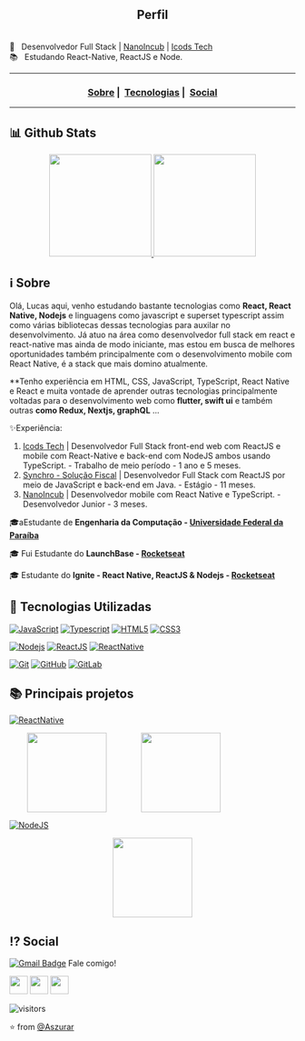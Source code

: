 <h2 align="center">Perfil</h2>

 <br/> :purple_heart: &nbsp; Desenvolvedor Full Stack | [NanoIncub](https://nanoincub.com.br/) | [Icods Tech](https://www.icods.com.br/)
 <br/> 📚 &nbsp; Estudando React-Native, ReactJS e Node.
 
___

<h3 align="center">
  <a href="#information_source-sobre">Sobre</a>&nbsp;|&nbsp;
 <a href="#rocket-tecnologias-utilizadas">Tecnologias</a>&nbsp;|&nbsp; 
 <a href="#interrobang-motivo">Social</a>

___

## 📊 Github Stats 
<p align="center">
<a href="https://github.com/Aszurar?tab=repositories">
  <img height="180em" src="https://github-readme-stats-sigma-five.vercel.app/api?username=Aszurar&theme=highcontrast&show_icons=true&include_all_commits=true" />
  <img height="180em" src="https://github-readme-stats.vercel.app/api/top-langs/?username=Aszurar&theme=highcontrast&layout=compact&langs_count=10" />
 </a>
</p>

## :information_source: Sobre
  Olá, Lucas aqui, venho estudando bastante tecnologias como **React, React Native, Nodejs** e linguagens como javascript e superset typescript assim como várias bibliotecas dessas tecnologias para auxilar no desenvolvimento. Já atuo na área como desenvolvedor full stack em react e react-native mas ainda de modo iniciante, mas estou em busca de melhores oportunidades também principalmente com o desenvolvimento mobile com React Native, é a stack que mais domino atualmente.
  
  **Tenho experiência em HTML, CSS, JavaScript, TypeScript, React Native e React e muita vontade de aprender outras tecnologias principalmente voltadas para o desenvolvimento web como **flutter, swift ui** e também outras **como Redux, Nextjs, graphQL** ...
  
 ✨Experiência:
 1. [Icods Tech](https://www.icods.com.br/) | Desenvolvedor Full Stack front-end web com ReactJS e mobile com React-Native e back-end com NodeJS ambos usando TypeScript. - Trabalho de meio período - 1 ano e 5 meses.
 2. [Synchro - Solução Fiscal](https://www.synchro.com.br/) | Desenvolvedor Full Stack com ReactJS por meio de JavaScript e back-end em Java. - Estágio - 11 meses.
 3. [NanoIncub](https://nanoincub.com.br/) | Desenvolvedor mobile com React Native e TypeScript. - Desenvolvedor Junior - 3 meses.


🎓aEstudante de **Engenharia da Computação - [Universidade Federal da Paraíba](https://www.ufpb.br/)**
 
🎓 Fui Estudante do **LaunchBase - [Rocketseat](https://rocketseat.com.br/launchbase)**

🎓 Estudante do **Ignite - React Native, ReactJS & Nodejs - [Rocketseat](https://rocketseat.com.br/ignite)**


## :rocket: Tecnologias Utilizadas

[![JavaScript](https://img.shields.io/badge/-JavaScript-white?style=flat&logo=javascript&link=https://github.com/Aszurar)](https://github.com/Aszurar) [![Typescript](https://img.shields.io/badge/-Typescript-white?style=?style=flat-square&logo=typescript&link=https://github.com/Aszurar)](https://github.com/Aszurar) [![HTML5](https://img.shields.io/badge/-HTML5-E34F26?style=flat&logo=html5&logoColor=white&link=https://github.com/Aszurar)](https://github.com/Aszurar) [![CSS3](https://img.shields.io/badge/-CSS3-1572B6?style=flat&logo=css3&link=https://github.com/Aszurar)](https://github.com/Aszurar) 


[![Nodejs](https://img.shields.io/badge/-Nodejs-black?style=flat&logo=Node.js&link=https://github.com/Aszurar)](https://github.com/Aszurar) [![ReactJS](https://img.shields.io/badge/-ReactJS-black?style=flat&logo=react&link=https://github.com/Aszurar)](https://github.com/Aszurar)  [![ReactNative](https://img.shields.io/badge/-ReactNative-black?style=flat&logo=react&link=https://github.com/Aszurar)](https://github.com/Aszurar)

[![Git](https://img.shields.io/badge/-Git-black?style=flat&logo=git&link=https://github.com/Aszurar)](https://github.com/Aszurar)  [![GitHub](https://img.shields.io/badge/-GitHub-181717?style=flat&logo=github&link=https://github.com/Aszurar)](https://github.com/Aszurar)  [![GitLab](https://img.shields.io/badge/-GitLab-181717?style=flat&logo=gitlab&link=https://github.com/Aszurar)](https://github.com/Aszurar)
 
 ## 📚 Principais projetos
  
  [![ReactNative](https://img.shields.io/badge/-ReactNative-black?style=flat&logo=react&link=https://github.com/Aszurar)](https://github.com/Aszurar)
 <div align="center"  style="display:flex">
 <div align="center" style="flex-basis:40%">
  <a href="https://github.com/Aszurar/imHere">
    <img height="140em" src="https://github-readme-stats.vercel.app/api/pin/?username=Aszurar&theme=highcontrast&repo=imHere" />
   </a>
 </div>
 
 <div align="center" style="flex-basis:40%">
  <a href="https://github.com/Aszurar/myskills">
    <img height="140em" src="https://github-readme-stats.vercel.app/api/pin/?username=Aszurar&theme=highcontrast&repo=myskills" />
   </a>
 </div>
 </div>

   [![NodeJS](https://img.shields.io/badge/-Nodejs-black?style=flat&logo=Node.js&link=https://github.com/Aszurar)](https://github.com/Aszurar)
 <div align="center">
  <a href="https://github.com/Aszurar/nodejs-concepts-challange-gostack">
    <img height="140em" src="https://github-readme-stats.vercel.app/api/pin/?username=Aszurar&theme=highcontrast&repo=nodejs-concepts-challange-gostack" />
  </a>
 </div>



## :interrobang: Social

[![Gmail Badge](https://img.shields.io/badge/-lms.souza39@gmail.com-c14438?style=flat-square&logo=Gmail&logoColor=white&link=mailto:lms.souza39@gmail.com)](mailto:lms.souza39@gmail.com) Fale comigo! 


<a href="https://www.instagram.com/lucazura/"><img src="https://www.vectorlogo.zone/logos/instagram/instagram-icon.svg" width="32px" height="32px"></a>        <a href="https://www.facebook.com/lucas.delima.549436"><img src="https://i.ibb.co/zmYNW4p/facebook.png" width="32px" height="32px"></a>        <a href="https://www.linkedin.com/in/lucas-de-lima-azsura//"><img src="https://i.ibb.co/Kx2GSrT/linkedin.png" width="32px" height="32px"></a> 

 ![visitors](https://visitor-badge.laobi.icu/badge?page_id=Aszurar)
 
⭐️ from [@Aszurar](https://github.com/Aszurar)

